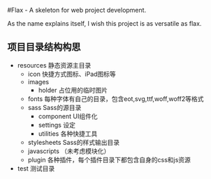 #Flax - A skeleton for web project development.

As the name explains itself, I wish this project is as versatile as flax.


## 项目目录结构构思
- resources     静态资源主目录
    - icon      快捷方式图标、iPad图标等
    - images    
        - holder        占位用的临时图片
    - fonts             每种字体有自己的目录，包含eot,svg,ttf,woff,woff2等格式
    - sass              Sass的源目录
        - component     UI组件化
        - settings      设定
        - utilities     各种快捷工具
    - stylesheets       Sass的样式输出目录
    - javascripts       （未考虑模块化）
    - plugin            各种插件，每个插件目录下都包含自身的css和js资源
- test          测试目录
